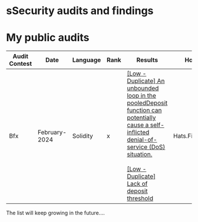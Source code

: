 # sSecurity audits and findings

# <a name="Top"></a>My public audits

| Audit Contest | Date            | Language | Rank | Results                                                                                                                        | Host         | 
| ------------- | --------------- | -------- | ---- | ------------------------------------------------------------------------------------------------------------------------------ | ------------ |
| Bfx           |  February-2024  | Solidity | x    | [[Low - Duplicate] An unbounded loop in the pooledDeposit function can potentially cause a self-inflicted denial-of-service (DoS) situation.](https://github.com/hats-finance/Blast-Futures-Exchange-0x97895c329b950755566ddcdad3395caaea395074/issues/71)<br/><br/> [[Low - Duplicate] Lack of deposit threshold](https://github.com/hats-finance/Blast-Futures-Exchange-0x97895c329b950755566ddcdad3395caaea395074/issues/71)        | Hats.Finance |

The list will keep growing in the future....
